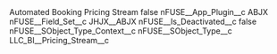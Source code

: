 <?xml version="1.0" encoding="UTF-8"?>
<CustomMetadata xmlns="http://soap.sforce.com/2006/04/metadata" xmlns:xsi="http://www.w3.org/2001/XMLSchema-instance" xmlns:xsd="http://www.w3.org/2001/XMLSchema">
    <label>Automated Booking Pricing Stream</label>
    <protected>false</protected>
    <values>
        <field>nFUSE__App_Plugin__c</field>
        <value xsi:type="xsd:string">ABJX</value>
    </values>
    <values>
        <field>nFUSE__Field_Set__c</field>
        <value xsi:type="xsd:string">JHJX__ABJX</value>
    </values>
    <values>
        <field>nFUSE__Is_Deactivated__c</field>
        <value xsi:type="xsd:boolean">false</value>
    </values>
    <values>
        <field>nFUSE__SObject_Type_Context__c</field>
        <value xsi:nil="true"/>
    </values>
    <values>
        <field>nFUSE__SObject_Type__c</field>
        <value xsi:type="xsd:string">LLC_BI__Pricing_Stream__c</value>
    </values>
</CustomMetadata>
